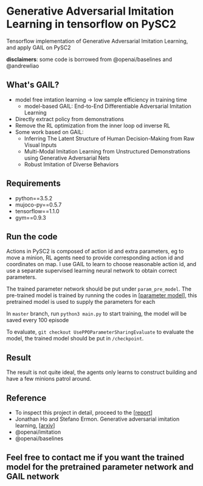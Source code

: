 # Generative Adversarial Imitation Learning in tensorflow on PySC2
Tensorflow implementation of Generative Adversarial Imitation Learning, and apply GAIL on PySC2

**disclaimers**: some code is borrowed from @openai/baselines and @andrewliao

## What's GAIL?
- model free imtation learning -> low sample efficiency in training time 
  - model-based GAIL: End-to-End Differentiable Adversarial Imitation Learning
- Directly extract policy from demonstrations
- Remove the RL optimization from the inner loop od inverse RL
- Some work based on GAIL:
  - Inferring The Latent Structure of Human Decision-Making from Raw Visual 
    Inputs
  - Multi-Modal Imitation Learning from Unstructured Demonstrations using 
  Generative Adversarial Nets
  - Robust Imitation of Diverse Behaviors
  
## Requirements
- python==3.5.2
- mujoco-py==0.5.7
- tensorflow==1.1.0
- gym==0.9.3

## Run the code
Actions in PySC2 is composed of action id and extra parameters, eg to move a minion, RL agents need to provide corresponding action id and coordinates on map. I use GAIL to learn to choose reasonable action id, and use a separate supervised learning neural network to obtain correct parameters.

The trained parameter network should be put under `param_pre_model`. The pre-trained model is trained by running the codes in [[parameter model](https://github.com/Techget/pysc2-gail-research-project)], this pretrained model is used to supply the parameters for each 

In `master` branch, run `python3 main.py` to start training, the model will be saved every 100 episode

To evaluate, `git checkout UsePPOParameterSharingEvaluate` to evaluate the model, the trained model should be put in `/checkpoint`.

## Result
The result is not quite ideal, the agents only learns to construct building and have a few minions patrol around.

## Reference
- To inspect this project in detail, proceed to the [[report](https://docs.google.com/document/d/16ceZp-Zdx4vxGpHDNZZ_dTbt1vbKYh0znUyDm5QpEfc/edit?usp=sharing)]
- Jonathan Ho and Stefano Ermon. Generative adversarial imitation learning, [[arxiv](https://arxiv.org/abs/1606.03476)]
- @openai/imitation
- @openai/baselines

## Feel free to contact me if you want the trained model for the pretrained parameter network and GAIL network

